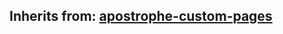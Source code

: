 ## Inherits from: [apostrophe-custom-pages](../apostrophe-custom-pages/browser-apostrophe-custom-pages.md)

